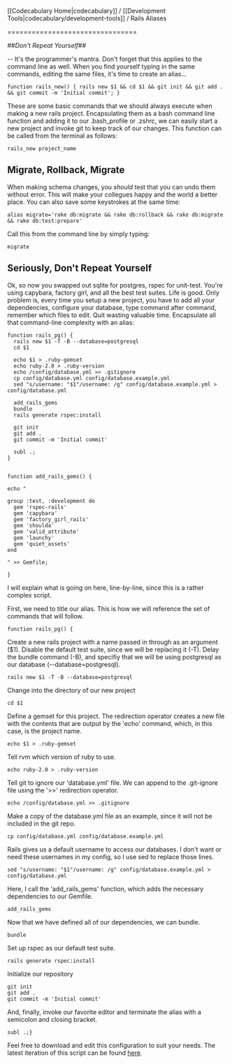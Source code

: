 [[Codecabulary Home|codecabulary]] / [[Development Tools|codecabulary/development-tools]] / Rails Aliases

<!-- ---title: Rails Aliases -->
================================

##_Don't Repeat Yourself_##

-- It's the programmer's mantra. Don't forget that this applies to the command line as well. When you find yourself typing in the same commands, editing the same files, it's time to create an alias...

    function rails_new() { rails new $1 && cd $1 && git init && git add . && git commit -m 'Initial commit'; }

These are some basic commands that we should always execute when making a new rails project. Encapsulating them as a bash command line function and adding it to our .bash_profile or .zshrc, we can easily start a new project and invoke git to keep track of our changes. This function can be called from the terminal as follows:

    rails_new project_name


## Migrate, Rollback, Migrate ##

When making schema changes, you _should_ test that you can undo them without error. This will make your collegues happy and the world a better place. You can also save some keystrokes at the same time:

    alias migrate='rake db:migrate && rake db:rollback && rake db:migrate && rake db:test:prepare'

Call this from the command line by simply typing:

    migrate


## Seriously, Don't Repeat Yourself ##

Ok, so now you swapped out sqlite for postgres, rspec for unit-test. You're using capybara, factory girl, and all the best test suites. Life is good. Only problem is, every time you setup a new project, you have to add all your dependencies, configure your database, type command after command, remember which files to edit. Quit wasting valuable time. Encapsulate all that command-line complexity with an alias:

    function rails_pg() {
      rails new $1 -T -B --database=postgresql
      cd $1

      echo $1 > .ruby-gemset
      echo ruby-2.0 > .ruby-version
      echo /config/database.yml >> .gitignore
      cp config/database.yml config/database.example.yml
      sed "s/username: "$1"/username: /g" config/database.example.yml > config/database.yml

      add_rails_gems
      bundle
      rails generate rspec:install

      git init
      git add .
      git commit -m 'Initial commit'

      subl .;
    }


    function add_rails_gems() {

    echo "

    group :test, :development do
      gem 'rspec-rails'
      gem 'capybara'
      gem 'factory_girl_rails'
      gem 'shoulda'
      gem 'valid_attribute'
      gem 'launchy'
      gem 'quiet_assets'
    end

    " >> Gemfile;

    }

I will explain what is going on here, line-by-line, since this is a rather complex script.

First, we need to title our alias. This is how we will reference the set of commands that will follow.

    function rails_pg() {

Create a new rails project with a name passed in through as an argument ($1). Disable the default test suite, since we will be replacing it (-T). Delay the bundle command (-B), and specifiy that we will be using postgresql as our database (--database=postgresql).

    rails new $1 -T -B --database=postgresql

Change into the directory of our new project

    cd $1

Define a gemset for this project. The redirection operator creates a new file with the contents that are output by the 'echo' command, which, in this case, is the project name.

    echo $1 > .ruby-gemset

Tell rvm which version of ruby to use.

    echo ruby-2.0 > .ruby-version

Tell git to ignore our 'database.yml' file. We can append to the .git-ignore file using the '>>' redirection operator.

    echo /config/database.yml >> .gitignore

Make a copy of the database.yml file as an example, since it will not be included in the git repo.

    cp config/database.yml config/database.example.yml

Rails gives us a default username to access our databases. I don't want or need these usernames in my config, so I use sed to replace those lines.

    sed "s/username: "$1"/username: /g" config/database.example.yml > config/database.yml

Here, I call the 'add_rails_gems' function, which adds the necessary dependencies to our Gemfile.

    add_rails_gems

Now that we have defined all of our dependencies, we can bundle.

    bundle

Set up rspec as our default test suite.

    rails generate rspec:install

Initialize our repository

    git init
    git add .
    git commit -m 'Initial commit'

And, finally, invoke our favorite editor and terminate the alias with a semicolon and closing bracket.

    subl .;}

Feel free to download and edit this configuration to suit your needs. The latest iteration of this script can be found [here](https://gist.github.com/radavis/6539343).
